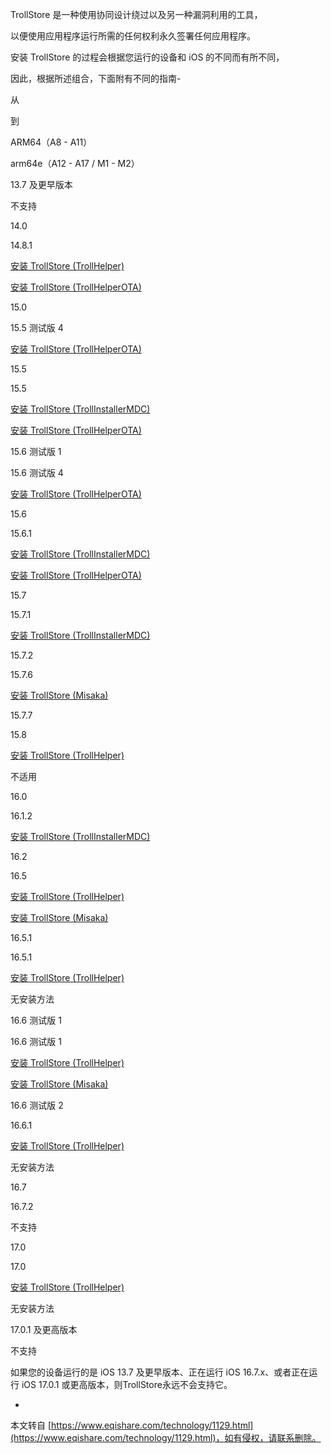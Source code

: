 TrollStore 是一种使用协同设计绕过以及另一种漏洞利用的工具，

以便使用应用程序运行所需的任何权利永久签署任何应用程序。

安装 TrollStore 的过程会根据您运行的设备和 iOS 的不同而有所不同，

因此，根据所述组合，下面附有不同的指南-

从

到

ARM64（A8 - A11）

arm64e（A12 - A17 / M1 - M2）

13.7 及更早版本

不支持

14.0

14.8.1

[安装 TrollStore (TrollHelper)](https://ios.cfw.guide/installing-trollhelper)

[安装 TrollStore (TrollHelperOTA)](https://ios.cfw.guide/installing-trollhelperota)

15.0

15.5 测试版 4

[安装 TrollStore (TrollHelperOTA)](https://ios.cfw.guide/installing-trollhelperota)

15.5

15.5

[安装 TrollStore (TrollInstallerMDC)](https://ios.cfw.guide/installing-trollhelper-mdc)

[安装 TrollStore (TrollHelperOTA)](https://ios.cfw.guide/installing-trollhelperota)

15.6 测试版 1

15.6 测试版 4

[安装 TrollStore (TrollHelperOTA)](https://ios.cfw.guide/installing-trollhelperota)

15.6

15.6.1

[安装 TrollStore (TrollInstallerMDC)](https://ios.cfw.guide/installing-trollhelper-mdc)

[安装 TrollStore (TrollHelperOTA)](https://ios.cfw.guide/installing-trollhelperota)

15.7

15.7.1

[安装 TrollStore (TrollInstallerMDC)](https://ios.cfw.guide/installing-trollhelper-mdc)

15.7.2

15.7.6

[安装 TrollStore (Misaka)](https://ios.cfw.guide/installing-trollhelper-misaka)

15.7.7

15.8

[安装 TrollStore (TrollHelper)](https://ios.cfw.guide/installing-trollhelper)

不适用

16.0

16.1.2

[安装 TrollStore (TrollInstallerMDC)](https://ios.cfw.guide/installing-trollhelper-mdc)

16.2

16.5

[安装 TrollStore (TrollHelper)](https://ios.cfw.guide/installing-trollhelper)

[安装 TrollStore (Misaka)](https://ios.cfw.guide/installing-trollhelper-misaka)

16.5.1

16.5.1

[安装 TrollStore (TrollHelper)](https://ios.cfw.guide/installing-trollhelper)

无安装方法

16.6 测试版 1

16.6 测试版 1

[安装 TrollStore (TrollHelper)](https://ios.cfw.guide/installing-trollhelper)

[安装 TrollStore (Misaka)](https://ios.cfw.guide/installing-trollhelper-misaka)

16.6 测试版 2

16.6.1

[安装 TrollStore (TrollHelper)](https://ios.cfw.guide/installing-trollhelper)

无安装方法

16.7

16.7.2

不支持

17.0

17.0

[安装 TrollStore (TrollHelper)](https://ios.cfw.guide/installing-trollhelper)

无安装方法

17.0.1 及更高版本

不支持

如果您的设备运行的是 iOS 13.7 及更早版本、正在运行 iOS 16.7.x、或者正在运行 iOS 17.0.1 或更高版本，则TrollStore永远不会支持它。

-

本文转自 [https://www.eqishare.com/technology/1129.html](https://www.eqishare.com/technology/1129.html)，如有侵权，请联系删除。